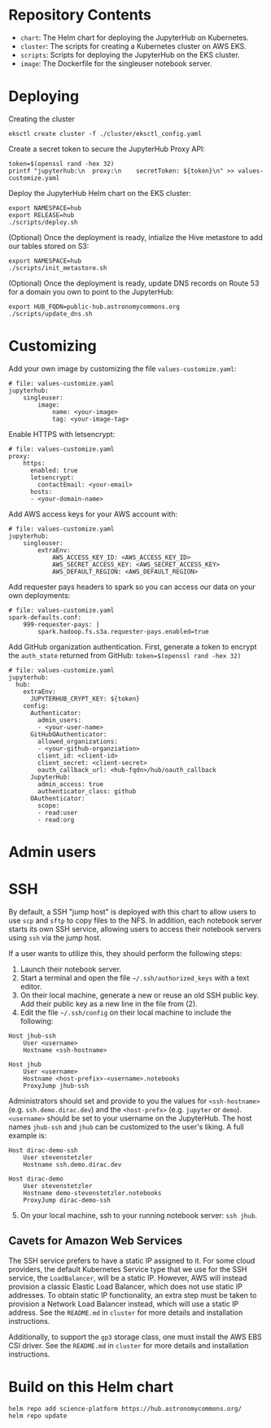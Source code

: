 
# Repository Contents

- `chart`: The Helm chart for deploying the JupyterHub on Kubernetes.
- `cluster`: The scripts for creating a Kubernetes cluster on AWS EKS.
- `scripts`: Scripts for deploying the JupyterHub on the EKS cluster.
- `image`: The Dockerfile for the singleuser notebook server.

# Deploying

Creating the cluster
```
eksctl create cluster -f ./cluster/eksctl_config.yaml
```

Create a secret token to secure the JupyterHub Proxy API:
```
token=$(openssl rand -hex 32)
printf "jupyterhub:\n  proxy:\n    secretToken: ${token}\n" >> values-customize.yaml
```

Deploy the JupyterHub Helm chart on the EKS cluster:
```
export NAMESPACE=hub
export RELEASE=hub
./scripts/deploy.sh
```

(Optional) Once the deployment is ready, intialize the Hive metastore to add our tables stored on S3:
```
export NAMESPACE=hub
./scripts/init_metastore.sh
```

(Optional) Once the deployment is ready, update DNS records on Route 53 for a domain you own to point to the JupyterHub:
```
export HUB_FQDN=public-hub.astronomycommons.org
./scripts/update_dns.sh
```

# Customizing

Add your own image by customizing the file `values-customize.yaml`:

```
# file: values-customize.yaml
jupyterhub:
    singleuser:
        image:
            name: <your-image>
            tag: <your-image-tag>
```

Enable HTTPS with letsencrypt:
```
# file: values-customize.yaml
proxy:
    https:
      enabled: true
      letsencrypt:
        contactEmail: <your-email>
      hosts:
      - <your-domain-name>
```

Add AWS access keys for your AWS account with:
```
# file: values-customize.yaml
jupyterhub:
    singleuser:
        extraEnv:
            AWS_ACCESS_KEY_ID: <AWS_ACCESS_KEY_ID>
            AWS_SECRET_ACCESS_KEY: <AWS_SECRET_ACCESS_KEY>
            AWS_DEFAULT_REGION: <AWS_DEFAULT_REGION>
```

Add requester pays headers to spark so you can access our data on your own deployments:
```
# file: values-customize.yaml
spark-defaults.conf:
    999-requester-pays: |
        spark.hadoop.fs.s3a.requester-pays.enabled=true
```

Add GitHub organization authentication. First, generate a token to encrypt the `auth_state` returned from GitHub: `token=$(openssl rand -hex 32)`

```
# file: values-customize.yaml
jupyterhub:
  hub:
    extraEnv:
      JUPYTERHUB_CRYPT_KEY: ${token}
    config:
      Authenticator:
        admin_users:
        - <your-user-name>
      GitHubOAuthenticator:
        allowed_organizations:
        - <your-github-organziation>
        client_id: <client-id>
        client_secret: <client-secret>
        oauth_callback_url: <hub-fqdn>/hub/oauth_callback
      JupyterHub:
        admin_access: true
        authenticator_class: github
      OAuthenticator:
        scope:
        - read:user
        - read:org
```

# Admin users

# SSH

By default, a SSH "jump host" is deployed with this chart to allow users to use `scp` and `sftp` to copy files to the NFS. In addition, each notebook server starts its own SSH service, allowing users to access their notebook servers using `ssh` via the jump host.

If a user wants to utilize this, they should perform the following steps:
1. Launch their notebook server.
2. Start a terminal and open the file `~/.ssh/authorized_keys` with a text editor.
3. On their local machine, generate a new or reuse an old SSH public key. Add their public key as a new line in the file from (2).
4. Edit the file `~/.ssh/config` on their local machine to include the following:
```
Host jhub-ssh
    User <username>
    Hostname <ssh-hostname>

Host jhub
    User <username>
    Hostname <host-prefix>-<username>.notebooks
    ProxyJump jhub-ssh
```
Administrators should set and provide to you the values for `<ssh-hostname>` (e.g. `ssh.demo.dirac.dev`) and the `<host-prefx>` (e.g. `jupyter` or `demo`). `<username>` should be set to your username on the JupyterHub. The host names `jhub-ssh` and `jhub` can be customized to the user's liking. A full example is:
```
Host dirac-demo-ssh
    User stevenstetzler
    Hostname ssh.demo.dirac.dev

Host dirac-demo
    User stevenstetzler
    Hostname demo-stevenstetzler.notebooks
    ProxyJump dirac-demo-ssh
```

5. On your local machine, ssh to your running notebook server: `ssh jhub`. 

## Cavets for Amazon Web Services

The SSH service prefers to have a static IP assigned to it. For some cloud providers, the default Kubernetes Service type that we use for the SSH service, the `LoadBalancer`, will be a static IP. However, AWS will instead provision a classic Elastic Load Balancer, which does not use static IP addresses. To obtain static IP functionality, an extra step must be taken to provision a Network Load Balancer instead, which will use a static IP address. See the `README.md` in `cluster` for more details and installation instructions.

Additionally, to support the `gp3` storage class, one must install the AWS EBS CSI driver. See the `README.md` in `cluster` for more details and installation instructions.

# Build on this Helm chart

```
helm repo add science-platform https://hub.astronomycommons.org/
helm repo update
```